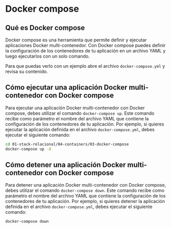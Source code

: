 # Docker compose

## Qué es Docker compose

Docker compose es una herramienta que permite definir y ejecutar aplicaciones Docker multi-contenedor. Con Docker compose puedes definir la configuración de los contenedores de tu aplicación en un archivo YAML y luego ejecutarlos con un solo comando.

Para que puedas verlo con un ejemplo abre el archivo `docker-compose.yml` y revisa su contenido.

## Cómo ejecutar una aplicación Docker multi-contenedor con Docker compose

Para ejecutar una aplicación Docker multi-contenedor con Docker compose, debes utilizar el comando `docker-compose up`. Este comando recibe como parámetro el nombre del archivo YAML que contiene la configuración de los contenedores de tu aplicación. Por ejemplo, si quieres ejecutar la aplicación definida en el archivo `docker-compose.yml`, debes ejecutar el siguiente comando:

```bash
cd 01-stack-relacional/04-containers/03-docker-compose
docker-compose up -d
```

## Cómo detener una aplicación Docker multi-contenedor con Docker compose

Para detener una aplicación Docker multi-contenedor con Docker compose, debes utilizar el comando `docker-compose down`. Este comando recibe como parámetro el nombre del archivo YAML que contiene la configuración de los contenedores de tu aplicación. Por ejemplo, si quieres detener la aplicación definida en el archivo `docker-compose.yml`, debes ejecutar el siguiente comando:

```bash
docker-compose down
```



